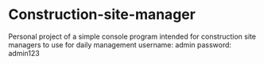 # Construction-site-manager
Personal project of a simple console program intended for construction site managers to use for daily management
username: admin
password: admin123
